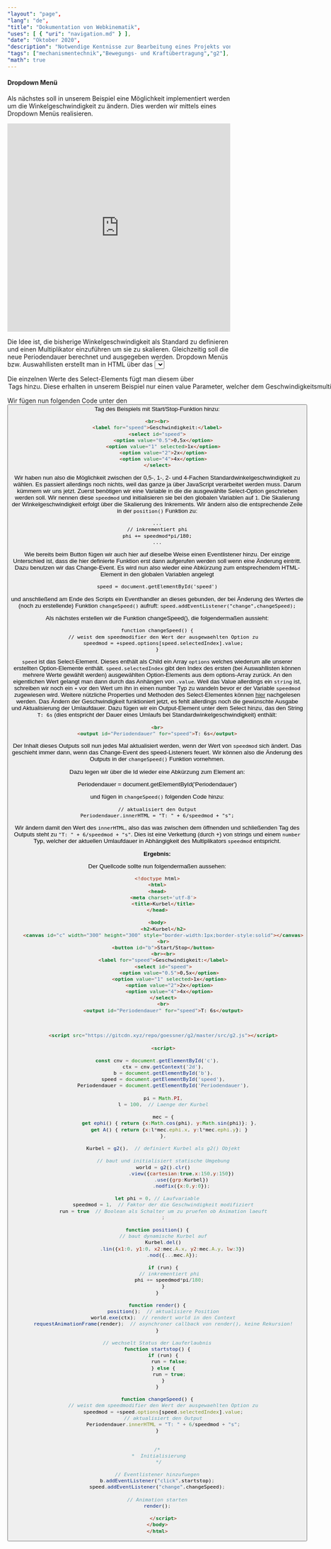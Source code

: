 ```yaml
---
"layout": "page",
"lang": "de",
"title": "Dokumentation von Webkinematik",
"uses": [ { "uri": "navigation.md" } ],
"date": "Oktober 2020",
"description": "Notwendige Kentnisse zur Bearbeitung eines Projekts von Webkinematik",
"tags": ["mechanismentechnik","Bewegungs- und Kraftübertragung","g2"],
"math": true
---
```


#### Dropdown Menü

Als nächstes soll in unserem Beispiel eine Möglichkeit implementiert werden um die Winkelgeschwindigkeit zu ändern. Dies werden wir mittels eines Dropdown Menüs realisieren.

<iframe width=100% height=470 frameborder='no' src='https://goessner.github.io/webkinematik/Interaktivitaet/2 Kurbel - dropdown.html'></iframe>

Die Idee ist, die bisherige Winkelgeschwindigkeit als Standard zu definieren und einen Multiplikator einzuführen um sie zu skalieren. Gleichzeitig soll die neue Periodendauer berechnet und ausgegeben werden.
Dropdown Menüs bzw. Auswahllisten erstellt man in HTML über das <select> Element. Select-Elemente haben ein paar interessante optionale Parameter. Der Parameter multiple sorgt dafür, dass mehrere Optionen in der Liste gleichzeitig ausgewählt werden können und size definiert wie viele Elemente der Auswahlliste gleichzeitig sichtbar sein sollen. Gibt man keine optionalen Parameter an erhält man statt einer scrollbaren Liste, ein Auswahlmenü, dass beim Klick darauf expandiert und seine Werte zur Auswahl zur Verfügung stellt.

Die einzelnen Werte des Select-Elements fügt man diesem über <option> Tags hinzu. Diese erhalten in unserem Beispiel nur einen value Parameter, welcher dem Geschwindigkeitsmultiplikator entspricht. Eine dieser Options bekommt zusätzlich noch einen selected Parameter da standardmäßig das 1x-Fache der definierten Winkelgeschwindigkeit eingestellt sein soll. Wer mehr über select und option erfahren möchte findet unter den Links weiterführende Informationen.

Wir fügen nun folgenden Code unter den <button> Tag des Beispiels mit Start/Stop-Funktion hinzu:

```HTML
<br><br>
<label for="speed">Geschwindigkeit:</label>
<select id="speed">
    <option value="0.5">0,5x</option>
    <option value="1" selected>1x</option>
    <option value="2">2x</option>
    <option value="4">4x</option>
</select>
````
Wir haben nun also die Möglichkeit zwischen der 0,5-, 1-, 2- und 4-Fachen Standardwinkelgeschwindigkeit zu wählen. Es passiert allerdings noch nichts, weil das ganze ja über JavaScript verarbeitet werden muss. Darum kümmern wir uns jetzt.
Zuerst benötigen wir eine Variable in die die ausgewählte Select-Option geschrieben werden soll. Wir nennen diese `speedmod` und initialisieren sie bei den globalen Variablen auf `1`. Die Skalierung der Winkelgeschwindigkeit erfolgt über die Skalierung des Inkrements. Wir ändern also die entsprechende Zeile in der `position()` Funktion zu:

```HTML
...
// inkrementiert phi
phi += speedmod*pi/180;
...
````
Wie bereits beim Button fügen wir auch hier auf dieselbe Weise einen Eventlistener hinzu. Der einzige Unterschied ist, dass die hier definierte Funktion erst dann aufgerufen werden soll wenn eine Änderung eintritt. Dazu benutzen wir das Change-Event. Es wird nun also wieder eine Abkürzung zum entsprechendem HTML-Element in den globalen Variablen angelegt

`speed = document.getElementById('speed')`

und anschließend am Ende des Scripts ein Eventhandler an dieses gebunden, der bei Änderung des Wertes die (noch zu erstellende) Funktion `changeSpeed()` aufruft:
`speed.addEventListener("change",changeSpeed);`

Als nächstes erstellen wir die Funktion changeSpeed(), die folgendermaßen aussieht:

```HTML
function changeSpeed() {
    // weist dem speedmodifier den Wert der ausgewaehlten Option zu
    speedmod = +speed.options[speed.selectedIndex].value;
}
````

`speed` ist das Select-Element. Dieses enthält als Child ein Array `options` welches wiederum alle unserer erstellten Option-Elemente enthält. `speed.selectedIndex` gibt den Index des ersten (bei Auswahllisten können mehrere Werte gewählt werden) ausgewählten Option-Elements aus dem options-Array zurück. An den eigentlichen Wert gelangt man dann durch das Anhängen von `.value`. Weil das Value allerdings ein `string` ist,  schreiben wir noch ein `+` vor den Wert um ihn in einen number Typ zu wandeln bevor er der Variable `speedmod` zugewiesen wird.
Weitere nützliche Properties und Methoden des Select-Elementes können [hier](https://developer.mozilla.org/en-US/docs/Web/API/HTMLSelectElement) nachgelesen werden.
Das Ändern der Geschwindigkeit funktioniert jetzt, es fehlt allerdings noch die gewünschte Ausgabe und Aktualisierung der Umlaufdauer.
Dazu fügen wir ein Output-Element unter dem Select hinzu, das den String `T: 6s` (dies entspricht der Dauer eines Umlaufs bei Standardwinkelgeschwindigkeit) enthält:
```HTML
<br>
<output id="Periodendauer" for="speed">T: 6s</output>
````
Der Inhalt dieses Outputs soll nun jedes Mal aktualisiert werden, wenn der Wert von `speedmod` sich ändert. Das geschieht immer dann, wenn das Change-Event des speed-Listeners feuert. Wir können also die Änderung des Outputs in der `changeSpeed()` Funktion vornehmen.

Dazu legen wir über die Id wieder eine Abkürzung zum Element an:

Periodendauer = document.getElementById('Periodendauer')

und fügen in `changeSpeed()` folgenden Code hinzu:
```HTML
// aktualisiert den Output
Periodendauer.innerHTML = "T: " + 6/speedmod + "s";
````

Wir ändern damit den Wert des `innerHTML`, also das was zwischen dem öffnenden und schließenden Tag des Outputs steht zu `"T: " + 6/speedmod + "s"`. Dies ist eine Verkettung (durch +) von strings und einem `number` Typ, welcher der aktuellen Umlaufdauer in Abhängigkeit des Multiplikators `speedmod` entspricht.

**Ergebnis:**

Der Quellcode sollte nun folgendermaßen aussehen:

```HTML
<!doctype html>
<html>
<head>
    <meta charset='utf-8'>
    <title>Kurbel</title>
</head>
 
<body>
    <h2>Kurbel</h2>
    <canvas id="c" width="300" height="300" style="border-width:1px;border-style:solid"></canvas>
    <br>
    <button id="b">Start/Stop</button>
    <br><br>
    <label for="speed">Geschwindigkeit:</label>
    <select id="speed">
        <option value="0.5">0,5x</option>
        <option value="1" selected>1x</option>
        <option value="2">2x</option>
        <option value="4">4x</option>
    </select>
    <br>
    <output id="Periodendauer" for="speed">T: 6s</output>
 
 
 
    <script src="https://gitcdn.xyz/repo/goessner/g2/master/src/g2.js"></script>
 
    <script>
 
const cnv = document.getElementById('c'),
    ctx = cnv.getContext('2d'),
    b = document.getElementById('b'),
    speed = document.getElementById('speed'),
    Periodendauer = document.getElementById('Periodendauer'),
 
    pi = Math.PI,
    l = 100,  // Laenge der Kurbel
 
    mec = {
        get ephi() { return {x:Math.cos(phi), y:Math.sin(phi)}; },
        get A() { return {x:l*mec.ephi.x, y:l*mec.ephi.y}; }
    },
 
    Kurbel = g2(),  // definiert Kurbel als g2() Objekt
 
    // baut und initialisiert statische Umgebung
    world = g2().clr()
                .view({cartesian:true,x:150,y:150})
                .use({grp:Kurbel})
                .nodfix({x:0,y:0});
 
let phi = 0, // Laufvariable
    speedmod = 1,  // Faktor der die Geschwindigkeit modifiziert
    run = true  // Boolean als Schalter um zu pruefen ob Animation laeuft
    ;
 
function position() {
    // baut dynamische Kurbel auf
    Kurbel.del()
          .lin({x1:0, y1:0, x2:mec.A.x, y2:mec.A.y, lw:3})
          .nod({...mec.A});
 
    if (run) {
        // inkrementiert phi
        phi += speedmod*pi/180;
    }
}
 
function render() {
    position();  // aktualisiere Position
    world.exe(ctx);  // rendert world in den Context
    requestAnimationFrame(render);  // asynchroner callback von render(), keine Rekursion!
}
 
// wechselt Status der Lauferlaubnis
function startstop() {
    if (run) {
        run = false;
    } else {
        run = true;
    }
}
 
function changeSpeed() {
    // weist dem speedmodifier den Wert der ausgewaehlten Option zu
    speedmod = +speed.options[speed.selectedIndex].value;
    // aktualisiert den Output
    Periodendauer.innerHTML = "T: " + 6/speedmod + "s";
}
 
 
/*
 *  Initialisierung
 */
 
// Eventlistener hinzufuegen
b.addEventListener("click",startstop);
speed.addEventListener("change",changeSpeed);
 
// Animation starten
render();
 
    </script>
</body>
</html>
````


